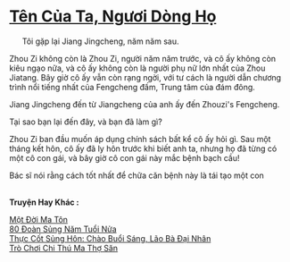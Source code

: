 <a href="https://truyentiki.com/ten-cua-ta-nguoi-dong-ho.33455/" title="Tên Của Ta, Ngươi Dòng Họ"><h1>Tên Của Ta, Ngươi Dòng Họ</h1></a><div style="display:table"><img align="right" style="float: left; padding: 10px;" src="https://truyentiki.com/images/story/200x260/33455.jpg" alt="">Tôi gặp lại Jiang Jingcheng, năm năm sau. <p></p> Zhou Zi không còn là Zhou Zi, người năm năm trước, và cô ấy không còn kiêu ngạo nữa, và cô ấy không còn là người phụ nữ lớn nhất của Zhou Jiatang. Bây giờ cô ấy vẫn còn rạng ngời, với tư cách là người dẫn chương trình nổi tiếng nhất của Fengcheng đấm, Trung tâm của đám đông. <p></p> Jiang Jingcheng đến từ Jiangcheng của anh ấy đến Zhouzi&#39;s Fengcheng. <p></p> Tại sao bạn lại đến đây, và bạn đã làm gì? <p></p> Zhou Zi ban đầu muốn áp dụng chính sách bất kể cô ấy hỏi gì. Sau một tháng kết hôn, cô ấy đã ly hôn trước khi biết anh ta, nhưng họ đã từng có một cô con gái, và bây giờ cô con gái này mắc bệnh bạch cầu! <p></p> Bác sĩ nói rằng cách tốt nhất để chữa căn bệnh này là tái tạo một con</div><p><br><b>Truyện Hay Khác :</b></p><a href="https://truyentiki.com/mot-doi-ma-ton.33454/" alt="Một Đời Ma Tôn">Một Đời Ma Tôn</a><br/><a href="https://github.com/nownovels/top500/tree/master/truyenhay/33809/" alt="80 Đoàn Sủng Năm Tuổi Nửa">80 Đoàn Sủng Năm Tuổi Nửa</a><br/><a href="https://github.com/nownovels/top500/tree/master/truyenhay/33581/" alt="Thực Cốt Sủng Hôn: Chào Buổi Sáng, Lão Bà Đại Nhân">Thực Cốt Sủng Hôn: Chào Buổi Sáng, Lão Bà Đại Nhân</a><br/><a href="https://github.com/nownovels/top500/tree/master/truyenhay/33849/" alt="Trò Chơi Chi Thú Ma Thợ Săn">Trò Chơi Chi Thú Ma Thợ Săn</a><br/>